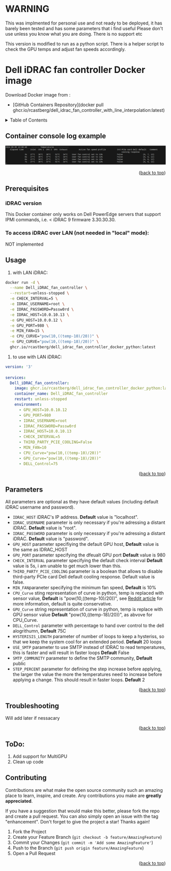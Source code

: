 <div id="top"></div>



# WARNING
This was implmented for personal use and not ready to be deployed, it has barely been tested and has some parameters that i find useful
Please don't use unless you know what you are doing. There is no support etc

This version is modified to run as a python script. There is a helper script to check the GPU temps and adjust fan speeds accordingly.

# Dell iDRAC fan controller Docker image
Download Docker image from :
- [GitHub Containers Repository](docker pull ghcr.io/rcastberg/dell_idrac_fan_controller_with_line_interpolation:latest)

<!-- TABLE OF CONTENTS -->
<details>
  <summary>Table of Contents</summary>
  <ol>
    <li><a href="#container-console-log-example">Container console log example</a></li>
    <li><a href="#usage">Usage</a></li>
    <li><a href="#parameters">Parameters</a></li>
    <li><a href="#troubleshooting">Troubleshooting</a></li>
    <li><a href="#contributing">Contributing</a></li>
  </ol>
</details>

## Container console log example

![image](screenshot.png)

<p align="right">(<a href="#top">back to top</a>)</p>

<!-- PREREQUISITES -->
## Prerequisites
### iDRAC version

This Docker container only works on Dell PowerEdge servers that support IPMI commands, i.e. < iDRAC 9 firmware 3.30.30.30.

### To access iDRAC over LAN (not needed in "local" mode):
 NOT implemented

<!-- USAGE -->
## Usage

1. with LAN iDRAC:

```bash
docker run -d \
  --name Dell_iDRAC_fan_controller \
  --restart=unless-stopped \
  -e CHECK_INTERVAL=5 \
  -e IDRAC_USERNAME=root \
  -e IDRAC_PASSWORD=Passw0rd \
  -e IDRAC_HOST=10.0.10.13 \
  -e GPU_HOST=10.0.0.12 \
  -e GPU_PORT=980 \
  -e MIN_FAN=15 \
  -e CPU_CURVE="pow(10,((temp-10)/20))" \
  -e GPU_CURVE="pow(10,((temp-18)/20))" \
  ghcr.io/rcastberg/dell_idrac_fan_controller_docker_python:latest
```

1. to use with LAN iDRAC:

```yml
version: '3'

services:
  Dell_iDRAC_fan_controller:
    image: ghcr.io/rcastberg/dell_idrac_fan_controller_docker_python:latest
    container_name: Dell_iDRAC_fan_controller
    restart: unless-stopped
    environment:
      - GPU_HOST=10.0.10.12
      - GPU_PORT=980
      - IDRAC_USERNAME=root
      - IDRAC_PASSWORD=Passw0rd
      - IDRAC_HOST=10.0.10.13
      - CHECK_INTERVAL=5
      - THIRD_PARTY_PCIE_COOLING=False
      - MIN_FAN=10
      - CPU_Curve="pow(10,((temp-10)/20))"
      - GPU_Curve="pow(10,((temp-18)/20))"
      - DELL_Control=75
```

<p align="right">(<a href="#top">back to top</a>)</p>

<!-- PARAMETERS -->
## Parameters

All parameters are optional as they have default values (including default iDRAC username and password).

- `IDRAC_HOST` iDRAC's IP address. **Default** value is "localhost".
- `IDRAC_USERNAME` parameter is only necessary if you're adressing a distant iDRAC. **Default** value is "root".
- `IDRAC_PASSWORD` parameter is only necessary if you're adressing a distant iDRAC. **Default** value is "password".
- `GPU_HOST` parameter specifiying the default GPU host, **Default** value is the same as IDRAC_HOST
- `GPU_PORT` parameter specifying the dfeualt GPU port **Default** value is 980
- `CHECK_INTERVAL` parameter specifying the default check interval **Default** value is 5s, i am unable to get much lower than this.
- `THIRD_PARTY_PCIE_COOLING` parameter is a boolean that allows to disable third-party PCIe card Dell default cooling response. Default value is false.
- `MIN_FAN`paraneter specifying the minimum fan speed, **Default** is 10%
- `CPU_Curve` sting representation of curve in python, temp is replaced with sensor value, **Default** is "pow(10,((temp-10)/20))", see [Reddit article](https://www.reddit.com/r/homelab/comments/x5y63n/fan_curve_for_dell_r730r730xd/) for more information, default is quite conservative. 
- `GPU_Curve` string representation of curve in python, temp is replace with GPU sensor value **Default** "pow(10,((temp-18)/20))", as abvove for CPU_Curve.
- `DELL_Control` parameter with percentage to hand over control to the dell alogrithumn, **Default** 75C
- `HYSTERISIS_LENGTH` parameter of number of loops to keep a hysteriss, so that we keep the system cool for an extended period. **Default** 20 loops
- `USE_SMTP` parameter to use SMTP instead of IDRAC to read temperatures, this is faster and will result in faster loops **Default** False
- `SMTP_COMMUNITY` parameter to define the SMTP community, **Default** public
- `STEP_PERCENT` parameter for defining the step increase before applying, the larger the value the more the temperatures need to increase before applying a change. This should result in faster loops. **Default** 2

<p align="right">(<a href="#top">back to top</a>)</p>

<!-- TROUBLESHOOTING -->
## Troubleshooting
Will add later if nessacary
<p align="right">(<a href="#top">back to top</a>)</p>

<!-- TODO -->
## ToDo:
1. Add support for MultiGPU
2. Clean up code

<!-- CONTRIBUTING -->
## Contributing

Contributions are what make the open source community such an amazing place to learn, inspire, and create. Any contributions you make are **greatly appreciated**.

If you have a suggestion that would make this better, please fork the repo and create a pull request. You can also simply open an issue with the tag "enhancement".
Don't forget to give the project a star! Thanks again!

1. Fork the Project
2. Create your Feature Branch (`git checkout -b feature/AmazingFeature`)
3. Commit your Changes (`git commit -m 'Add some AmazingFeature'`)
4. Push to the Branch (`git push origin feature/AmazingFeature`)
5. Open a Pull Request

<p align="right">(<a href="#top">back to top</a>)</p>
